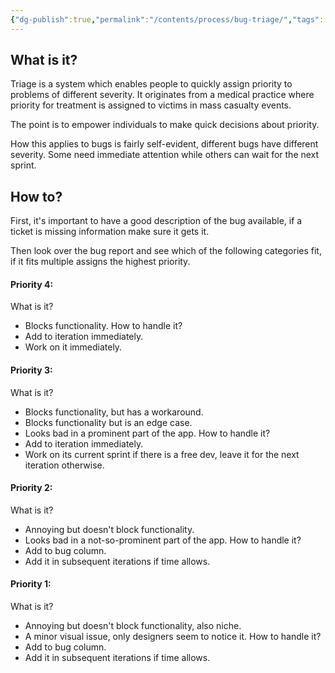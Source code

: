 ```yaml
---
{"dg-publish":true,"permalink":"/contents/process/bug-triage/","tags":["QA","Bugs","Triage","Process"],"created":"2024-02-29T00:08:23.436+01:00","updated":"2024-02-29T00:08:23.436+01:00"}
---
```



## What is it?

Triage is a system which enables people to quickly assign priority to problems of different severity. It originates from a medical practice where priority for treatment is assigned to victims in mass casualty events. 

The point is to empower individuals to make quick decisions about priority.

How this applies to bugs is fairly self-evident, different bugs have different severity. 
Some need immediate attention while others can wait for the next sprint.

## How to?

First, it's important to have a good description of the bug available, if a ticket is missing information make sure it gets it.

Then look over the bug report and see which of the following categories fit, if it fits multiple assigns the highest priority. 

#### Priority 4:
What is it?
- Blocks functionality.
How to handle it?
- Add to iteration immediately.
- Work on it immediately.

#### Priority 3:
What is it?
- Blocks functionality, but has a workaround.
- Blocks functionality but is an edge case.
- Looks bad in a prominent part of the app.
How to handle it?
- Add to iteration immediately.
- Work on its current sprint if there is a free dev, leave it for the next iteration otherwise.

#### Priority 2:
What is it?
- Annoying but doesn't block functionality.
- Looks bad in a not-so-prominent part of the app. 
How to handle it?
- Add to bug column.
- Add it in subsequent iterations if time allows.

#### Priority 1:
What is it?
- Annoying but doesn't block functionality, also niche. 
- A minor visual issue, only designers seem to notice it.
How to handle it?
- Add to bug column.
- Add it in subsequent iterations if time allows.
